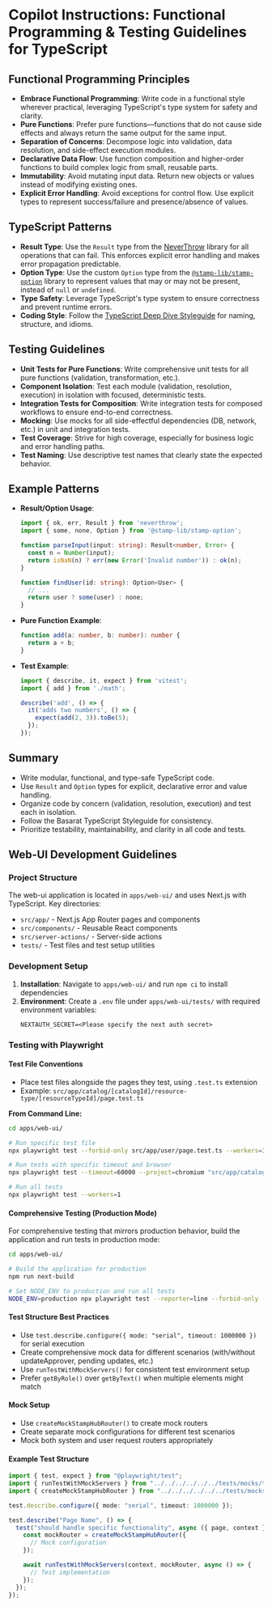 # Copilot Instructions: Functional Programming & Testing Guidelines for TypeScript

## Functional Programming Principles

- **Embrace Functional Programming**: Write code in a functional style wherever practical, leveraging TypeScript's type system for safety and clarity.
- **Pure Functions**: Prefer pure functions—functions that do not cause side effects and always return the same output for the same input.
- **Separation of Concerns**: Decompose logic into validation, data resolution, and side-effect execution modules.
- **Declarative Data Flow**: Use function composition and higher-order functions to build complex logic from small, reusable parts.
- **Immutability**: Avoid mutating input data. Return new objects or values instead of modifying existing ones.
- **Explicit Error Handling**: Avoid exceptions for control flow. Use explicit types to represent success/failure and presence/absence of values.

## TypeScript Patterns

- **Result Type**: Use the `Result` type from the [NeverThrow](https://github.com/supermacro/neverthrow) library for all operations that can fail. This enforces explicit error handling and makes error propagation predictable.
- **Option Type**: Use the custom `Option` type from the [`@stamp-lib/stamp-option`](https://github.com/your-org/stamp-option) library to represent values that may or may not be present, instead of `null` or `undefined`.
- **Type Safety**: Leverage TypeScript's type system to ensure correctness and prevent runtime errors.
- **Coding Style**: Follow the [TypeScript Deep Dive Styleguide](https://github.com/basarat/typescript-book/blob/master/docs/styleguide/styleguide.md) for naming, structure, and idioms.

## Testing Guidelines

- **Unit Tests for Pure Functions**: Write comprehensive unit tests for all pure functions (validation, transformation, etc.).
- **Component Isolation**: Test each module (validation, resolution, execution) in isolation with focused, deterministic tests.
- **Integration Tests for Composition**: Write integration tests for composed workflows to ensure end-to-end correctness.
- **Mocking**: Use mocks for all side-effectful dependencies (DB, network, etc.) in unit and integration tests.
- **Test Coverage**: Strive for high coverage, especially for business logic and error handling paths.
- **Test Naming**: Use descriptive test names that clearly state the expected behavior.

## Example Patterns

- **Result/Option Usage**:
  ```typescript
  import { ok, err, Result } from 'neverthrow';
  import { some, none, Option } from '@stamp-lib/stamp-option';

  function parseInput(input: string): Result<number, Error> {
    const n = Number(input);
    return isNaN(n) ? err(new Error('Invalid number')) : ok(n);
  }

  function findUser(id: string): Option<User> {
    // ...
    return user ? some(user) : none;
  }
  ```
- **Pure Function Example**:
  ```typescript
  function add(a: number, b: number): number {
    return a + b;
  }
  ```
- **Test Example**:
  ```typescript
  import { describe, it, expect } from 'vitest';
  import { add } from './math';

  describe('add', () => {
    it('adds two numbers', () => {
      expect(add(2, 3)).toBe(5);
    });
  });
  ```

## Summary

- Write modular, functional, and type-safe TypeScript code.
- Use `Result` and `Option` types for explicit, declarative error and value handling.
- Organize code by concern (validation, resolution, execution) and test each in isolation.
- Follow the Basarat TypeScript Styleguide for consistency.
- Prioritize testability, maintainability, and clarity in all code and tests.

## Web-UI Development Guidelines

### Project Structure

The web-ui application is located in `apps/web-ui/` and uses Next.js with TypeScript. Key directories:

- `src/app/` - Next.js App Router pages and components
- `src/components/` - Reusable React components
- `src/server-actions/` - Server-side actions
- `tests/` - Test files and test setup utilities

### Development Setup

1. **Installation**: Navigate to `apps/web-ui/` and run `npm ci` to install dependencies
2. **Environment**: Create a `.env` file under `apps/web-ui/tests/` with required environment variables:
   ```
   NEXTAUTH_SECRET=<Please specify the next auth secret>
   ```

### Testing with Playwright

#### Test File Conventions

- Place test files alongside the pages they test, using `.test.ts` extension
- Example: `src/app/catalog/[catalogId]/resource-type/[resourceTypeId]/page.test.ts`

**From Command Line:**
```bash
cd apps/web-ui/

# Run specific test file
npx playwright test --forbid-only src/app/user/page.test.ts --workers=1

# Run tests with specific timeout and browser
npx playwright test --timeout=60000 --project=chromium "src/app/catalog/\\[catalogId\\]/resource-type/\\[resourceTypeId\\]/page.test.ts" --workers=1

# Run all tests
npx playwright test --workers=1
```

#### Comprehensive Testing (Production Mode)

For comprehensive testing that mirrors production behavior, build the application and run tests in production mode:

```bash
cd apps/web-ui/

# Build the application for production
npm run next-build

# Set NODE_ENV to production and run all tests
NODE_ENV=production npx playwright test --reporter=line --forbid-only --workers=1
```

#### Test Structure Best Practices

- Use `test.describe.configure({ mode: "serial", timeout: 1000000 })` for serial execution
- Create comprehensive mock data for different scenarios (with/without updateApprover, pending updates, etc.)
- Use `runTestWithMockServers()` for consistent test environment setup
- Prefer `getByRole()` over `getByText()` when multiple elements might match

#### Mock Setup

- Use `createMockStampHubRouter()` to create mock routers
- Create separate mock configurations for different test scenarios
- Mock both system and user request routers appropriately

#### Example Test Structure

```typescript
import { test, expect } from "@playwright/test";
import { runTestWithMockServers } from "../../../../../../tests/mocks/testEnvironmentSetup";
import { createMockStampHubRouter } from "../../../../../../tests/mocks/router/stampHubRouter";

test.describe.configure({ mode: "serial", timeout: 1000000 });

test.describe("Page Name", () => {
  test("should handle specific functionality", async ({ page, context }) => {
    const mockRouter = createMockStampHubRouter({
      // Mock configuration
    });

    await runTestWithMockServers(context, mockRouter, async () => {
      // Test implementation
    });
  });
});
```

